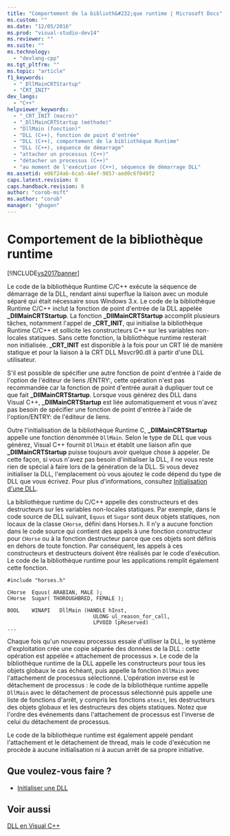 ```yaml
---
title: "Comportement de la biblioth&#232;que runtime | Microsoft Docs"
ms.custom: ""
ms.date: "12/05/2016"
ms.prod: "visual-studio-dev14"
ms.reviewer: ""
ms.suite: ""
ms.technology: 
  - "devlang-cpp"
ms.tgt_pltfrm: ""
ms.topic: "article"
f1_keywords: 
  - "_DllMainCRTStartup"
  - "CRT_INIT"
dev_langs: 
  - "C++"
helpviewer_keywords: 
  - "_CRT_INIT (macro)"
  - "_DllMainCRTStartup (méthode)"
  - "DllMain (fonction)"
  - "DLL (C++), fonction de point d'entrée"
  - "DLL (C++), comportement de la bibliothèque Runtime"
  - "DLL (C++), séquence de démarrage"
  - "attacher un processus (C++)"
  - "détacher un processus (C++)"
  - "au moment de l'exécution (C++), séquence de démarrage DLL"
ms.assetid: e06f24ab-6ca5-44ef-9857-aed0c6f049f2
caps.latest.revision: 8
caps.handback.revision: 8
author: "corob-msft"
ms.author: "corob"
manager: "ghogen"
---
```

# Comportement de la biblioth&#232;que runtime
[!INCLUDE[vs2017banner](../assembler/inline/includes/vs2017banner.md)]

Le code de la bibliothèque Runtime C\/C\+\+ exécute la séquence de démarrage de la DLL, rendant ainsi superflue la liaison avec un module séparé qui était nécessaire sous Windows 3.x.  Le code de la bibliothèque Runtime C\/C\+\+ inclut la fonction de point d'entrée de la DLL appelée **\_DllMainCRTStartup**.  La fonction **\_DllMainCRTStartup** accomplit plusieurs tâches, notamment l'appel de **\_CRT\_INIT**, qui initialise la bibliothèque Runtime C\/C\+\+ et sollicite les constructeurs C\+\+ sur les variables non\-locales statiques.  Sans cette fonction, la bibliothèque runtime resterait non initialisée.  **\_CRT\_INIT** est disponible à la fois pour un CRT lié de manière statique et pour la liaison à la CRT DLL Msvcr90.dll à partir d'une DLL utilisateur.  
  
 S'il est possible de spécifier une autre fonction de point d'entrée à l'aide de l'option de l'éditeur de liens \/ENTRY:, cette opération n'est pas recommandée car la fonction de point d'entrée aurait à dupliquer tout ce que fait **\_DllMainCRTStartup**.  Lorsque vous générez des DLL dans Visual C\+\+, **\_DllMainCRTStartup** est liée automatiquement et vous n'avez pas besoin de spécifier une fonction de point d'entrée à l'aide de l'option\/ENTRY: de l'éditeur de liens.  
  
 Outre l'initialisation de la bibliothèque Runtime C, **\_DllMainCRTStartup** appelle une fonction dénommée `DllMain`.  Selon le type de DLL que vous générez, Visual C\+\+ fournit `DllMain` et établit une liaison afin que **\_DllMainCRTStartup** puisse toujours avoir quelque chose à appeler.  De cette façon, si vous n'avez pas besoin d'initialiser la DLL, il ne vous reste rien de spécial à faire lors de la génération de la DLL.  Si vous devez initialiser la DLL, l'emplacement où vous ajoutez le code dépend du type de DLL que vous écrivez.  Pour plus d'informations, consultez [Initialisation d'une DLL](../build/initializing-a-dll.md).  
  
 La bibliothèque runtime du C\/C\+\+ appelle des constructeurs et des destructeurs sur les variables non\-locales statiques.  Par exemple, dans le code source de DLL suivant, `Equus` et `Sugar` sont deux objets statiques, non locaux de la classe `CHorse`, défini dans Horses.h.  Il n'y a aucune fonction dans le code source qui contient des appels à une fonction constructeur pour `CHorse` ou à la fonction destructeur parce que ces objets sont définis en dehors de toute fonction.  Par conséquent, les appels à ces constructeurs et destructeurs doivent être réalisés par le code d'exécution.  Le code de la bibliothèque runtime pour les applications remplit également cette fonction.  
  
```  
#include "horses.h"  
  
CHorse  Equus( ARABIAN, MALE );  
CHorse  Sugar( THOROUGHBRED, FEMALE );  
  
BOOL    WINAPI   DllMain (HANDLE hInst,   
                            ULONG ul_reason_for_call,  
                            LPVOID lpReserved)  
...  
```  
  
 Chaque fois qu'un nouveau processus essaie d'utiliser la DLL, le système d'exploitation crée une copie séparée des données de la DLL : cette opération est appelée « attachement de processus ».  Le code de la bibliothèque runtime de la DLL appelle les constructeurs pour tous les objets globaux le cas échéant, puis appelle la fonction `DllMain` avec l'attachement de processus sélectionné.  L'opération inverse est le détachement de processus : le code de la bibliothèque runtime appelle `DllMain` avec le détachement de processus sélectionné puis appelle une liste de fonctions d'arrêt, y compris les fonctions `atexit`, les destructeurs des objets globaux et les destructeurs des objets statiques.  Notez que l'ordre des événements dans l'attachement de processus est l'inverse de celui du détachement de processus.  
  
 Le code de la bibliothèque runtime est également appelé pendant l'attachement et le détachement de thread, mais le code d'exécution ne procède à aucune initialisation ni à aucun arrêt de sa propre initiative.  
  
## Que voulez\-vous faire ?  
  
-   [Initialiser une DLL](../build/initializing-a-dll.md)  
  
## Voir aussi  
 [DLL en Visual C\+\+](../build/dlls-in-visual-cpp.md)